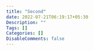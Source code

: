 ```yaml
---
title: "Second"
date: 2022-07-21T06:19:17+05:30
Description: ""
Tags: []
Categories: []
DisableComments: false
---
```

